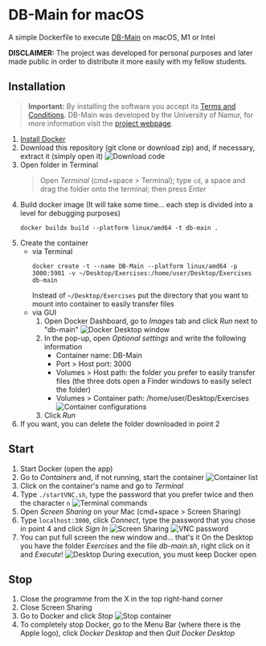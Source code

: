 # DB-Main for macOS
A simple Dockerfile to execute [DB-Main](https://www.db-main.eu) on macOS, M1 or Intel

**DISCLAIMER:** The project was developed for personal purposes and later made public in order to distribute it more easily with my fellow students.

## Installation
> **Important:** By installing the software you accept its [Terms and Conditions](https://www.db-main.eu/getit/). DB-Main was developed by the University of Namur, for more information visit the [project webpage](https://www.db-main.eu).
1. [Install Docker](https://docs.docker.com/desktop/install/mac-install/)
2. Download this repository (git clone or download zip) and, if necessary, extract it (simply open it)
	![Download code](images/image0.png)
3. Open folder in Terminal
	> Open *Terminal* (cmd+space > Terminal); type ```cd```, a space and drag the folder onto the terminal; then press *Enter*
3. Build docker image
	(It will take some time... each step is divided into a level for debugging purposes)
	```
	docker buildx build --platform linux/amd64 -t db-main .
	```
4. Create the container
	* via Terminal
		```
		docker create -t --name DB-Main --platform linux/amd64 -p 3000:5901 -v ~/Desktop/Exercises:/home/user/Desktop/Exercises db-main
		```
		Instead of ```~/Desktop/Exercises``` put the directory that you want to mount into container to easily transfer files
	* via GUI
		1. Open Docker Dashboard, go to *Images* tab and click *Run* next to "db-main"
		![Docker Desktop window](images/image1.png)
		2. In the pop-up, open *Optional settings* and write the following information
			- Container name: DB-Main
			- Port > Host port: 3000
			- Volumes > Host path: the folder you prefer to easily transfer files (the three dots open a Finder windows to easily select the folder)
			- Volumes > Container path: /home/user/Desktop/Exercises
			![Container configurations](images/image2.png)
		3. Click *Run*
5. If you  want, you can delete the folder downloaded in point 2

## Start
1. Start Docker (open the app)
2. Go to *Containers* and, if not running, start the container
	![Container list](images/image3.png)
3. Click on the container's name and go to *Terminal*
4. Type ```./startVNC.sh```, type the password that you prefer twice and then the character ```n```
	![Terminal commands](images/image4.png)
5. Open *Screen Sharing* on your Mac (cmd+space > Screen Sharing)
6. Type ```localhost:3000```, click *Connect*, type the password that you chose in point 4 and click *Sign In*
	![Screen Sharing](images/image5.png)
	![VNC password](images/image6.png)
7. You can put full screen the new window and... that's it
	On the Desktop you have the folder *Exercises* and the file *db-main.sh*, right click on it and *Execute*!
	![Desktop](images/image7.png)
	During execution, you must keep Docker open

## Stop
1. Close the programme from the X in the top right-hand corner
2. Close Screen Sharing
3. Go to Docker and click *Stop*
	![Stop container](images/image8.png)
4. To completely stop Docker, go to the Menu Bar (where there is the Apple logo), click *Docker Desktop* and then *Quit Docker Desktop*